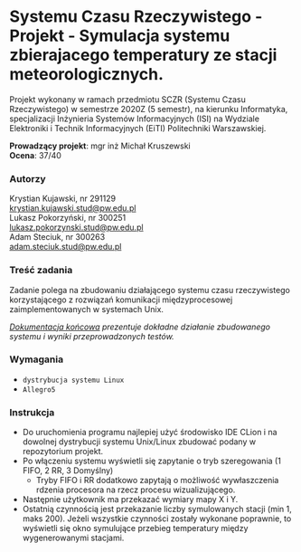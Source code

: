 # Systemu Czasu Rzeczywistego - Projekt - Symulacja systemu zbierajacego temperatury ze stacji meteorologicznych.
Projekt wykonany w ramach przedmiotu SCZR (Systemu Czasu Rzeczywistego) w semestrze 2020Z (5 semestr), na kierunku Informatyka, specjalizacji Inżynieria Systemów Informacyjnych (ISI) na Wydziale Elektroniki i Technik Informacyjnych (EiTI) Politechniki Warszawskiej.

**Prowadzący projekt**: mgr inż Michał Kruszewski  
**Ocena**: 37/40  

### Autorzy
Krystian Kujawski, nr 291129  
krystian.kujawski.stud@pw.edu.pl  
Lukasz Pokorzyński, nr 300251  
lukasz.pokorzynski.stud@pw.edu.pl  
Adam Steciuk, nr 300263  
adam.steciuk.stud@pw.edu.pl  

### Treść zadania
Zadanie polega na zbudowaniu działającego systemu czasu rzeczywistego korzystającego z rozwiązań komunikacji międzyprocesowej zaimplementowanych w systemach Unix.

_[Dokumentacja końcowa](https://github.com/steciuk/SCZR/blob/master/SCZR%20-%20sprawozdanie.pdf) prezentuje dokładne działanie zbudowanego systemu i wyniki przeprowadzonych testów._

### Wymagania
* ``dystrybucja systemu Linux``
* ``Allegro5``

### Instrukcja
* Do uruchomienia programu najlepiej użyć środowisko IDE CLion i na dowolnej dystrybucji systemu Unix/Linux zbudować podany w repozytorium projekt.
* Po włączeniu systemu wyświetli się zapytanie o tryb szeregowania (1 FIFO, 2 RR, 3 Domyślny)
  * Tryby FIFO i RR dodatkowo zapytają o możliwość wywłaszczenia rdzenia procesora na rzecz procesu wizualizującego.
* Następnie użytkownik ma przekazać wymiary mapy X i Y.
* Ostatnią czynnością jest przekazanie liczby symulowanych stacji (min 1, maks 200).
Jeżeli wszystkie czynności zostały wykonane poprawnie, to wyświetli się okno symulujące przebieg temperatury między wygenerowanymi stacjami.
